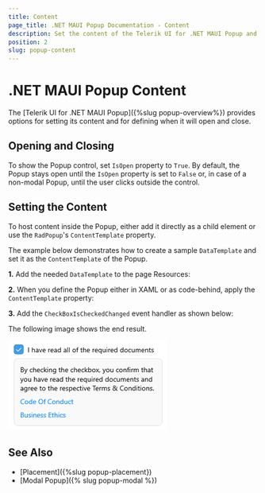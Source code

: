 ```yaml
---
title: Content
page_title: .NET MAUI Popup Documentation - Content
description: Set the content of the Telerik UI for .NET MAUI Popup and determine when it will open or close.
position: 2
slug: popup-content
---
```


# .NET MAUI Popup Content

The [Telerik UI for .NET MAUI Popup]({%slug popup-overview%}) provides options for setting its content and for defining when it will open and close.

## Opening and Closing

To show the Popup control, set `IsOpen` property to `True`. By default, the Popup stays open until the `IsOpen` property is set to `False` or, in case of a non-modal Popup, until the user clicks outside the control.

## Setting the Content

To host content inside the Popup, either add it directly as a child element or use the `RadPopup`'s `ContentTemplate` property.

The example below demonstrates how to create a sample `DataTemplate` and set it as the `ContentTemplate` of the Popup.

**1.** Add the needed `DataTemplate` to the page Resources:

<snippet id='popup-features-contenttemplate-resource' />

**2.** When you define the Popup either in XAML or as code-behind, apply the `ContentTemplate` property:

<snippet id='popup-features-contenttemplate-xaml' />

**3.** Add the `CheckBoxIsCheckedChanged` event handler as shown below:

<snippet id='popup-features-contenttemplate-events' />

The following image shows the end result.

![.NET MAUI Popup Content Template](images/popup-contenttemplate.png)

## See Also

- [Placement]({%slug popup-placement})
- [Modal Popup]({% slug popup-modal %})
